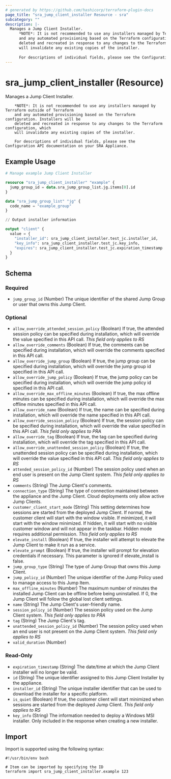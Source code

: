 ```yaml
---
# generated by https://github.com/hashicorp/terraform-plugin-docs
page_title: "sra_jump_client_installer Resource - sra"
subcategory: ""
description: |-
  Manages a Jump Client Installer.
      *NOTE*: It is not recommended to use any installers managed by Terraform outside of Terraform
      and any automated provisioning based on the Terraform configuration. Installers will be
      deleted and recreated in response to any changes to the Terraform configuration, which
      will invalidate any existing copies of the installer.
  
      For descriptions of individual fields, please see the Configuration API documentation on your SRA Appliance.
---
```


# sra_jump_client_installer (Resource)

Manages a Jump Client Installer.

		*NOTE*: It is not recommended to use any installers managed by Terraform outside of Terraform
		and any automated provisioning based on the Terraform configuration. Installers will be
		deleted and recreated in response to any changes to the Terraform configuration, which
		will invalidate any existing copies of the installer.

		For descriptions of individual fields, please see the Configuration API documentation on your SRA Appliance.

## Example Usage

```terraform
# Manage example Jump Client Installer

resource "sra_jump_client_installer" "example" {
  jump_group_id = data.sra_jump_group_list.jg.items[0].id
}

data "sra_jump_group_list" "jg" {
  code_name = "example_group"
}

// Output installer information

output "client" {
  value = {
    "installer_id": sra_jump_client_installer.test_jc.installer_id,
    "key_info": sra_jump_client_installer.test_jc.key_info,
    "expires": sra_jump_client_installer.test_jc.expiration_timestamp
  }
}
```

<!-- schema generated by tfplugindocs -->
## Schema

### Required

- `jump_group_id` (Number) The unique identifier of the shared Jump Group or user that owns this Jump Client.

### Optional

- `allow_override_attended_session_policy` (Boolean) If true, the attended session policy can be specified during installation, which will override the value specified in this API call. _This field only applies to RS_
- `allow_override_comments` (Boolean) If true, the comments can be specified during installation, which will override the comments specified in this API call.
- `allow_override_jump_group` (Boolean) If true, the jump group can be specified during installation, which will override the jump group id specified in this API call.
- `allow_override_jump_policy` (Boolean) If true, the jump policy can be specified during installation, which will override the jump policy id specified in this API call.
- `allow_override_max_offline_minutes` (Boolean) If true, the max offline minutes can be specified during installation, which will override the max offline minutes specified in this API call.
- `allow_override_name` (Boolean) If true, the name can be specified during installation, which will override the name specified in this API call.
- `allow_override_session_policy` (Boolean) If true, the session policy can be specified during installation, which will override the value specified in this API call. _This field only applies to PRA_
- `allow_override_tag` (Boolean) If true, the tag can be specified during installation, which will override the tag specified in this API call.
- `allow_override_unattended_session_policy` (Boolean) If true, the unattended session policy can be specified during installation, which will override the value specified in this API call. _This field only applies to RS_
- `attended_session_policy_id` (Number) The session policy used when an end user is present on the Jump Client system. _This field only applies to RS_
- `comments` (String) The Jump Client's comments.
- `connection_type` (String) The type of connection maintained between the appliance and the Jump Client. Cloud deployments only allow active Jump Clients.
- `customer_client_start_mode` (String) This setting determines how sessions are started from the deployed Jump Client. If normal, the customer client will start with the window visible. If minimized, it will start with the window minimized. If hidden, it will start with no visible customer window and will not appear in the taskbar. Hidden mode requires additional permission. _This field only applies to RS_
- `elevate_install` (Boolean) If true, the installer will attempt to elevate the Jump Client to make it run as a service.
- `elevate_prompt` (Boolean) If true, the installer will prompt for elevation credentials if necessary. This parameter is ignored if elevate_install is false.
- `jump_group_type` (String) The type of Jump Group that owns this Jump Client.
- `jump_policy_id` (Number) The unique identifier of the Jump Policy used to manage access to this Jump Item.
- `max_offline_minutes` (Number) The maximum number of minutes the installed Jump Client can be offline before being uninstalled. If 0, the Jump Client will follow the global lost client settings.
- `name` (String) The Jump Client's user-friendly name.
- `session_policy_id` (Number) The session policy used on the Jump Client system. _This field only applies to PRA_
- `tag` (String) The Jump Client's tag.
- `unattended_session_policy_id` (Number) The session policy used when an end user is not present on the Jump Client system. _This field only applies to RS_
- `valid_duration` (Number)

### Read-Only

- `expiration_timestamp` (String) The date/time at which the Jump Client installer will no longer be valid.
- `id` (String) The unique identifier assigned to this Jump Client Installer by the appliance.
- `installer_id` (String) The unique installer identifier that can be used to download the installer for a specific platform.
- `is_quiet` (Boolean) If true, the customer client will start minimized when sessions are started from the deployed Jump Client. _This field only applies to RS_
- `key_info` (String) The information needed to deploy a Windows MSI installer. Only included in the response when creating a new installer.

## Import

Import is supported using the following syntax:

```shell
#!/usr/bin/env bash

# Item can be imported by specifying the ID
terraform import sra_jump_client_installer.example 123
```
